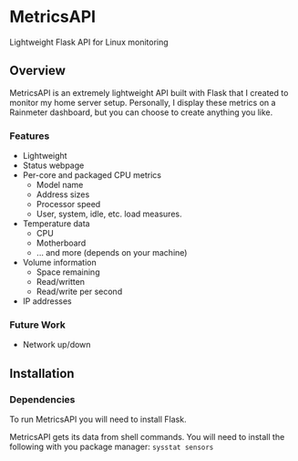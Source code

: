 # MetricsAPI
Lightweight Flask API for Linux monitoring

## Overview
MetricsAPI is an extremely lightweight API built with Flask that I created to monitor my home server setup. Personally, I display these metrics on a Rainmeter dashboard, but you can choose to create anything you like.

### Features
- Lightweight
- Status webpage
- Per-core and packaged CPU metrics
  - Model name
  - Address sizes
  - Processor speed
  - User, system, idle, etc. load measures.
- Temperature data
  - CPU
  - Motherboard
  - ... and more (depends on your machine)
- Volume information
  - Space remaining
  - Read/written
  - Read/write per second
- IP addresses

### Future Work
- Network up/down

## Installation
### Dependencies
To run MetricsAPI you will need to install Flask.

MetricsAPI gets its data from shell commands. You will need to install the following with you package manager:
`sysstat
sensors`
